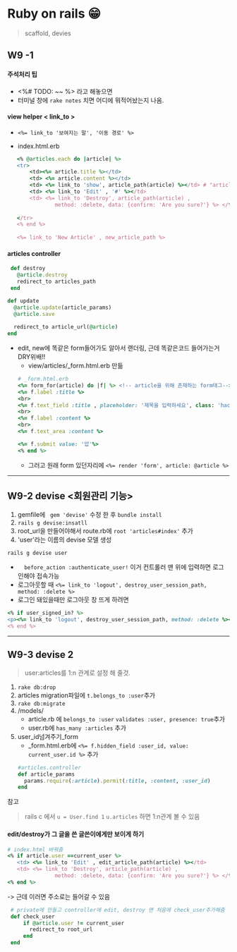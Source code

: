  # Ruby on rails &#128513;
 > scaffold, devies

 ## W9 -1

 #### 주석처리 팁
 - <%# TODO: ~~ %> 라고 해놓으면
 - 터미널 창에 `rake notes` 치면 어디에 뭐적어놨는지 나옴.


 #### view helper < link_to >

 * `<%= link_to '보여지는 말', '이동 경로' %>`

 * index.html.erb
 ```ruby
    <% @articles.each do |article| %>
    <tr>
        <td><%= article.title %></td>
        <td> <%= article.content %></td>
        <td> <%= link_to 'show', article_path(article) %></td> # "articles/#{article.id}"와 같긴함
        <td> <%= link_to 'Edit' , '#' %></td>
        <td> <%= link_to 'Destroy', article_path(article) , 
                method: :delete, data: {confirm: 'Are you sure?'} %> </td>
            
    </tr>
    <% end %>
	
	<%= link_to 'New Article' , new_article_path %>
 ```
 
 #### articles controller
 ```ruby
  def destroy
    @article.destroy
    redirect_to articles_path
  end
  ```
  ```ruby
  def update
    @article.update(article_params)
    @article.save
    
    redirect_to article_url(@article)
  end
  ```
  
 * edit, new에 똑같은 form들어가도 알아서 랜더링, 근데 똑같은코드 들어가는거 DRY위배!!
	* view/articles/_form.html.erb 만듦
	```ruby
	# _form.html.erb
	<%= form_for(article) do |f| %> <!-- article을 위해 존재하는 form태그-->
    <%= f.label :title %>
    <br>
    <%= f.text_field :title , placeholder: '제목을 입력하세요', class: 'hack' %>
    <br>
    <%= f.label :content %>
    <br>
    <%= f.text_area :content %>
    
    <%= f.submit value: '얍'%>
	<% end %>
	```
	* 그러고 원래 form 있던자리에 `<%= render 'form', article: @article %>`
				
				
 ---
 
 ## W9-2 devise <회원관리 기능>
 
 1. gemfile에 ` gem 'devise'` 수정 한 후 `bundle install`
 2. `rails g devise:insatll` 
 3. root_url을 만들어야해서 route.rb에 `root 'articles#index'` 추가
 4. 'user'라는 이름의 devise 모델 생성
 ```ruby
 rails g devise user
 ```
 
 * `  before_action :authenticate_user!` 이거 컨트롤러 맨 위에 입력하면 로그인해야 접속가능
 * 로그아웃할 때
 `<%= link_to 'logout', destroy_user_session_path, method: :delete %>`
 * 로그인 돼있을때만 로그아웃 창 뜨게 하려면
 ```ruby
 <% if user_signed_in? %>
 <p><%= link_to 'logout', destroy_user_session_path, method: :delete %></p>
 <% end %>
 ```
 
 ---
 
 ## W9-3 devise 2
 > user:articles를 1:n 관계로 설정 해 줄것.
 
 1. `rake db:drop`
 2. articles migration파일에 ` t.belongs_to :user `추가
 3. `rake db:migrate`
 4. /models/
	* article.rb 에 `belongs_to :user` `validates :user, presence: true`추가
	* user.rb에 `has_many :articles` 추가
 5. user_id넘겨주기_form
	* _form.html.erb에 `<%= f.hidden_field :user_id, value: current_user.id %>` 추가
	```ruby
	#articles.controller
	def article_params
      params.require(:article).permit(:title, :content, :user_id)
    end
	```
	
 참고
 > rails c 에서 `u = User.find 1` `u.articles` 하면 1:n관계 볼 수 있음
 
 #### edit/destroy가 그 글을 쓴 글쓴이에게만 보이게 하기
 ```ruby
 # index.html 바꿔줌
 <% if article.user ==current_user %>
    <td> <%= link_to 'Edit' , edit_article_path(article) %></td>
    <td> <%= link_to 'Destroy', article_path(article) , 
                method: :delete, data: {confirm: 'Are you sure?'} %> </td>
 <% end %>
 ```
 -> 근데 이러면 주소로는 들어갈 수 있음
 
 ```ruby
  # private에 만들고 controller에 edit, destroy 맨 처음에 check_user추가해줌
  def check_user
      if @article.user != current_user
        redirect_to root_url
      end
  end
 ```
 
 
 